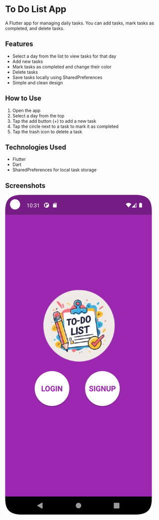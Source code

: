 # To Do List App

A Flutter app for managing daily tasks. You can add tasks, mark tasks as completed, and delete tasks.

## Features

- Select a day from the list to view tasks for that day
- Add new tasks
- Mark tasks as completed and change their color
- Delete tasks
- Save tasks locally using SharedPreferences
- Simple and clean design

## How to Use

1. Open the app
2. Select a day from the top
3. Tap the add button (+) to add a new task
4. Tap the circle next to a task to mark it as completed
5. Tap the trash icon to delete a task

## Technologies Used

- Flutter
- Dart
- SharedPreferences for local task storage
## Screenshots

![Main Screen](https://github.com/JeninShehab284/To_Do_List/blob/master/main_screen.png?raw=true)

